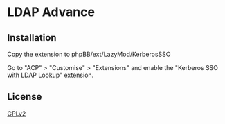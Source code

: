 # LDAP Advance

## Installation

Copy the extension to phpBB/ext/LazyMod/KerberosSSO

Go to "ACP" > "Customise" > "Extensions" and enable the "Kerberos SSO with LDAP Lookup" extension.

## License

[GPLv2](license.txt)
